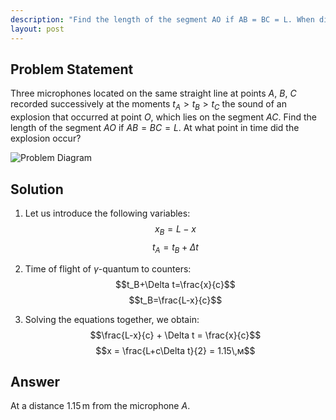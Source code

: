 ```yaml
---
description: "Find the length of the segment AO if AB = BC = L. When did the explosion occur? For problem 1.1.4."
layout: post
---
```


## Problem Statement

Three microphones located on the same straight line at points $A$, $B$, $C$ recorded successively at the moments $t_A > t_B > t_C$ the sound of an explosion that occurred at point $O$, which lies on the segment $AC$. Find the length of the segment $AO$ if $AB = BC = L$. At what point in time did the explosion occur?

![Problem Diagram](/assets/images/statement.png)

## Solution

1. Let us introduce the following variables:
   $$x_B=L-x$$
   $$t_A=t_B+\Delta t$$

2. Time of flight of $\gamma$-quantum to counters:
   $$t_B+\Delta t=\frac{x}{c}$$
   $$t_B=\frac{L-x}{c}$$

3. Solving the equations together, we obtain:
   $$\frac{L-x}{c} + \Delta t = \frac{x}{c}$$
   $$x = \frac{L+c\Delta t}{2} = 1.15\,м$$

## Answer

At a distance $1.15\, \text{m}$ from the microphone $A$.
